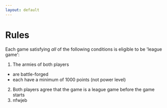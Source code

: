 ```yaml
---
layout: default
---
```


# Rules

Each game satisfying *all* of the following conditions is eligible to be 'league game':

1. The armies of both players
  * are battle-forged
  * each have a minimum of 1000 points (not power level)
2. Both players agree that the game is a league game before the game starts
3. nfwjeb
